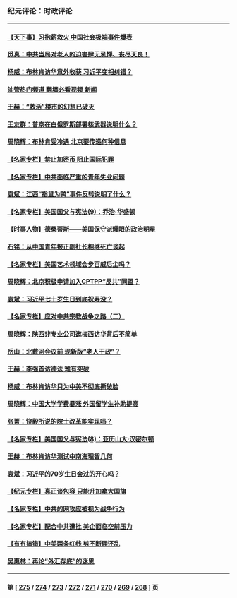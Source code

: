 ### 纪元评论：时政评论
---
#### [【天下事】习抱薪救火 中国社会极端事件爆表](../../pages/nsc1025/n14019743.md?06210330) 
#### [觅真：中共当局对老人的迫害肆无忌惮、丧尽天良！](../../pages/nsc1025/n14019533.md?06210330) 
#### [杨威：布林肯访华意外收获 习近平变相纠错？](../../pages/nsc1025/n14019311.md?06210330) 
#### [油管热门频道 翻墙必看视频 新闻](ok?06210330)
#### [王赫：“救活”楼市的幻想已破灭](../../pages/nsc1025/n14019226.md?06210330) 
#### [王友群：普京在白俄罗斯部署核武器说明什么？](../../pages/nsc1025/n14019150.md?06210330) 
#### [周晓辉：布林肯受冷遇 北京要传递何种信息](../../pages/nsc1025/n14019137.md?06210330) 
#### [【名家专栏】禁止加密币 阻止国际犯罪](../../pages/nsc1025/n14018252.md?06210330) 
#### [【名家专栏】中共面临严重的青年失业问题](../../pages/nsc1025/n14018997.md?06210330) 
#### [袁斌：江西“指鼠为鸭”事件反转说明了什么？](../../pages/nsc1025/n14018752.md?06210330) 
#### [【名家专栏】美国国父与宪法(9)：乔治‧华盛顿](../../pages/nsc1025/n14016040.md?06210330) 
#### [【时事人物】德桑蒂斯——美国保守派耀眼的政治明星](../../pages/nsc1025/n14018572.md?06210330) 
#### [石铭：从中国青年报正副社长相继死亡谈起](../../pages/nsc1025/n14018592.md?06210330) 
#### [【名家专栏】美国艺术领域会步百威后尘吗？](../../pages/nsc1025/n14018272.md?06210330) 
#### [周晓辉：北京积极申请加入CPTPP“反共”同盟？](../../pages/nsc1025/n14018312.md?06210330) 
#### [袁斌：习近平七十岁生日到底祝寿没？](../../pages/nsc1025/n14018186.md?06210330) 
#### [【名家专栏】应对中共宗教战争之路（二）](../../pages/nsc1025/n14010376.md?06210330) 
#### [周晓辉：陕西非专业公司邀梅西访华背后不简单](../../pages/nsc1025/n14018000.md?06210330) 
#### [岳山：北戴河会议前 现新版“老人干政”？](../../pages/nsc1025/n14017963.md?06210330) 
#### [王赫：李强首访德法 难有突破](../../pages/nsc1025/n14017840.md?06210330) 
#### [杨威：布林肯访华只为中美不彻底撕破脸](../../pages/nsc1025/n14017702.md?06210330) 
#### [周晓辉：中国大学学费暴涨 外国留学生补助提高](../../pages/nsc1025/n14017565.md?06210330) 
#### [张菁：饶毅所说的院士改革能实现吗？](../../pages/nsc1025/n14016927.md?06210330) 
#### [【名家专栏】美国国父与宪法(8)：亚历山大‧汉密尔顿](../../pages/nsc1025/n14013727.md?06210330) 
#### [王赫：布林肯访华测试中南海理智几何](../../pages/nsc1025/n14017221.md?06210330) 
#### [袁斌：习近平的70岁生日会过的开心吗？](../../pages/nsc1025/n14017243.md?06210330) 
#### [【纪元专栏】真正谈包容 只能升加拿大国旗](../../pages/nsc1025/n14016960.md?06210330) 
#### [【名家专栏】中共的网攻应被视为战争行为](../../pages/nsc1025/n14016740.md?06210330) 
#### [【名家专栏】配合中共遭批 美企面临空前压力](../../pages/nsc1025/n14016707.md?06210330) 
#### [【有冇搞错】中美两条红线 剪不断理还乱](../../pages/nsc1025/n14016637.md?06210330) 
#### [吴惠林：再论“外汇存底”的迷思](../../pages/nsc1025/n14016684.md?06210330) 

---
#### 第 [ [275](./275.md?06210330) / [274](./274.md?06210330) / [273](./273.md?06210330) / [272](./272.md?06210330) / [271](./271.md?06210330) / [270](./270.md?06210330) / [269](./269.md?06210330) / [268](./268.md?06210330) ] 页

